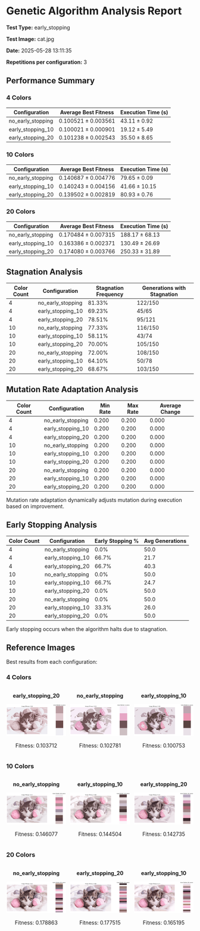 # Genetic Algorithm Analysis Report

**Test Type:** early_stopping

**Test Image:** cat.jpg

**Date:** 2025-05-28 13:11:35

**Repetitions per configuration:** 3

## Performance Summary


### 4 Colors

| Configuration | Average Best Fitness | Execution Time (s) |
|---------------|----------------------|--------------------|
| no_early_stopping | 0.100521 ± 0.003561 | 43.11 ± 0.92 |
| early_stopping_10 | 0.100021 ± 0.000901 | 19.12 ± 5.49 |
| early_stopping_20 | 0.101238 ± 0.002543 | 35.50 ± 8.65 |


### 10 Colors

| Configuration | Average Best Fitness | Execution Time (s) |
|---------------|----------------------|--------------------|
| no_early_stopping | 0.140687 ± 0.004776 | 79.65 ± 0.09 |
| early_stopping_10 | 0.140243 ± 0.004156 | 41.66 ± 10.15 |
| early_stopping_20 | 0.139502 ± 0.002819 | 80.93 ± 0.76 |


### 20 Colors

| Configuration | Average Best Fitness | Execution Time (s) |
|---------------|----------------------|--------------------|
| no_early_stopping | 0.170484 ± 0.007315 | 188.17 ± 68.13 |
| early_stopping_10 | 0.163386 ± 0.002371 | 130.49 ± 26.69 |
| early_stopping_20 | 0.174080 ± 0.003766 | 250.33 ± 31.89 |


## Stagnation Analysis

| Color Count | Configuration | Stagnation Frequency | Generations with Stagnation |
|-------------|---------------|----------------------|---------------------|
| 4 | no_early_stopping | 81.33% | 122/150 |
| 4 | early_stopping_10 | 69.23% | 45/65 |
| 4 | early_stopping_20 | 78.51% | 95/121 |
| 10 | no_early_stopping | 77.33% | 116/150 |
| 10 | early_stopping_10 | 58.11% | 43/74 |
| 10 | early_stopping_20 | 70.00% | 105/150 |
| 20 | no_early_stopping | 72.00% | 108/150 |
| 20 | early_stopping_10 | 64.10% | 50/78 |
| 20 | early_stopping_20 | 68.67% | 103/150 |

## Mutation Rate Adaptation Analysis

| Color Count | Configuration | Min Rate | Max Rate | Average Change |
|-------------|---------------|----------|----------|---------------|
| 4 | no_early_stopping | 0.200 | 0.200 | 0.000 |
| 4 | early_stopping_10 | 0.200 | 0.200 | 0.000 |
| 4 | early_stopping_20 | 0.200 | 0.200 | 0.000 |
| 10 | no_early_stopping | 0.200 | 0.200 | 0.000 |
| 10 | early_stopping_10 | 0.200 | 0.200 | 0.000 |
| 10 | early_stopping_20 | 0.200 | 0.200 | 0.000 |
| 20 | no_early_stopping | 0.200 | 0.200 | 0.000 |
| 20 | early_stopping_10 | 0.200 | 0.200 | 0.000 |
| 20 | early_stopping_20 | 0.200 | 0.200 | 0.000 |

Mutation rate adaptation dynamically adjusts mutation during execution based on improvement.

## Early Stopping Analysis

| Color Count | Configuration | Early Stopping % | Avg Generations |
|-------------|---------------|------------------|----------------|
| 4 | no_early_stopping | 0.0% | 50.0 |
| 4 | early_stopping_10 | 66.7% | 21.7 |
| 4 | early_stopping_20 | 66.7% | 40.3 |
| 10 | no_early_stopping | 0.0% | 50.0 |
| 10 | early_stopping_10 | 66.7% | 24.7 |
| 10 | early_stopping_20 | 0.0% | 50.0 |
| 20 | no_early_stopping | 0.0% | 50.0 |
| 20 | early_stopping_10 | 33.3% | 26.0 |
| 20 | early_stopping_20 | 0.0% | 50.0 |

Early stopping occurs when the algorithm halts due to stagnation.

## Reference Images

Best results from each configuration:


### 4 Colors

<div style='display: grid; grid-template-columns: repeat(3, 1fr); gap: 10px;'>
<div style='text-align: center;'>
<p><strong>early_stopping_20</strong></p>
<img src='colors_4\early_stopping_20.png' style='width: 100%; max-width: 300px;'>
<p>Fitness: 0.103712</p>
</div>
<div style='text-align: center;'>
<p><strong>no_early_stopping</strong></p>
<img src='colors_4\no_early_stopping.png' style='width: 100%; max-width: 300px;'>
<p>Fitness: 0.102781</p>
</div>
<div style='text-align: center;'>
<p><strong>early_stopping_10</strong></p>
<img src='colors_4\early_stopping_10.png' style='width: 100%; max-width: 300px;'>
<p>Fitness: 0.100753</p>
</div>
</div>


### 10 Colors

<div style='display: grid; grid-template-columns: repeat(3, 1fr); gap: 10px;'>
<div style='text-align: center;'>
<p><strong>no_early_stopping</strong></p>
<img src='colors_10\no_early_stopping.png' style='width: 100%; max-width: 300px;'>
<p>Fitness: 0.146077</p>
</div>
<div style='text-align: center;'>
<p><strong>early_stopping_10</strong></p>
<img src='colors_10\early_stopping_10.png' style='width: 100%; max-width: 300px;'>
<p>Fitness: 0.144504</p>
</div>
<div style='text-align: center;'>
<p><strong>early_stopping_20</strong></p>
<img src='colors_10\early_stopping_20.png' style='width: 100%; max-width: 300px;'>
<p>Fitness: 0.142735</p>
</div>
</div>


### 20 Colors

<div style='display: grid; grid-template-columns: repeat(3, 1fr); gap: 10px;'>
<div style='text-align: center;'>
<p><strong>no_early_stopping</strong></p>
<img src='colors_20\no_early_stopping.png' style='width: 100%; max-width: 300px;'>
<p>Fitness: 0.178863</p>
</div>
<div style='text-align: center;'>
<p><strong>early_stopping_20</strong></p>
<img src='colors_20\early_stopping_20.png' style='width: 100%; max-width: 300px;'>
<p>Fitness: 0.177515</p>
</div>
<div style='text-align: center;'>
<p><strong>early_stopping_10</strong></p>
<img src='colors_20\early_stopping_10.png' style='width: 100%; max-width: 300px;'>
<p>Fitness: 0.165195</p>
</div>
</div>

